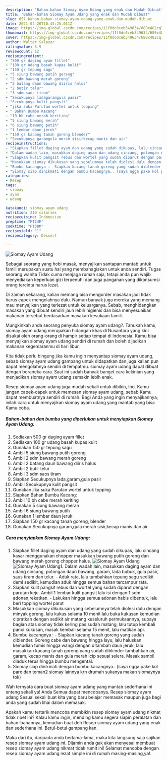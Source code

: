 ```yaml
---
description: "Bahan-bahan Siomay Ayam Udang yang enak dan Mudah Dibuat"
title: "Bahan-bahan Siomay Ayam Udang yang enak dan Mudah Dibuat"
slug: 657-bahan-bahan-siomay-ayam-udang-yang-enak-dan-mudah-dibuat
date: 2021-04-20T10:45:25.011Z
image: https://img-global.cpcdn.com/recipes/11f0dc0ceb349634/680x482cq70/siomay-ayam-udang-foto-resep-utama.jpg
thumbnail: https://img-global.cpcdn.com/recipes/11f0dc0ceb349634/680x482cq70/siomay-ayam-udang-foto-resep-utama.jpg
cover: https://img-global.cpcdn.com/recipes/11f0dc0ceb349634/680x482cq70/siomay-ayam-udang-foto-resep-utama.jpg
author: Walter Salazar
ratingvalue: 3.9
reviewcount: 12
recipeingredient:
- "500 gr daging ayam fillet"
- "100 gr udang basah kupas kulit"
- "150 gr tepung sagu"
- "5 siung bawang putih goreng"
- "2 sdm bawang merah goreng"
- "2 batang daun bawang diiris halus"
- "2 butir telur"
- "3 sdm saos tiram"
- "Secukupnya ladagaramgula pasir"
- "Secukupnya kulit pangsit"
- "jika suka Parutan wortel untuk topping"
- " Bahan Bumbu Kacang"
- "10 bh cabe merah keriting"
- "5 siung bawang merah"
- "6 siung bawang putih"
- "1 lembar daun jeruk"
- "150 gr kacang tanah goreng blender"
- "Secukupnya garamgula merah sisirkecap manis dan air"
recipeinstructions:
- "Siapkan fillet daging ayam dan udang yang sudah dikupas, lalu cincang kasar menggunakan chopper masukkan bawang putih goreng dan bawang merah goreng chopper halus."
- "Dalam wadah lain, masukkan daging ayam dan udang cincang, potongan daun bawang, garam, lada bubuk, gula pasir, saus tiram dan telur. Aduk rata, lalu tambahkan tepung sagu sedikit demi sedikit, kemudian aduk hingga semua bahan tercampur rata."
- "Siapkan kulit pangsit rebus dan wortel yang sudah diparut dengan parutan keju. Ambil 1 lembar kulit pangsit lalu isi dengan 1 sdm adonan,rekatkan. Lakukan hingga semua adonan habis dibentuk, lalu beri topping wortel parut"
- "Masukkan siomay dikukusan yang sebelumnya telah diolesi dulu dengan minyak goreng, lalu kukus selama 10 menit lalu buka kukusan kemudian cipratkan dengan sedikit air matang keseluruh permukaannya, supaya bagian atas siomay tidak kering pas sudah matang, lalu tutup kembali panci kukusan, masak kembali selama 15 menit, lalu matikan api."
- "Bumbu kacangnya :  Siapkan kacang tanah goreng yang sudah diblender. Goreng cabe dan bawang hingga layu, lalu haluskan kemudian tumis hingga wangi dengan ditambah daun jeruk, lalu masukkan kacang tanah goreng yang sudah diblender tambahkan air, garam, kecap manis dan gula merah icip sesuai selera. Masak sambil diaduk terus hingga bumbu mengental."
- "Siomay siap dinikmati dengan bumbu kacangnya.. (saya ngga pake kol pare dan teman2 siomay lainnya krn drumah sukanya makan siomaynya tok)"
categories:
- Resep
tags:
- siomay
- ayam
- udang

katakunci: siomay ayam udang 
nutrition: 210 calories
recipecuisine: Indonesian
preptime: "PT24M"
cooktime: "PT38M"
recipeyield: "1"
recipecategory: Dessert

---
```



![Siomay Ayam Udang](https://img-global.cpcdn.com/recipes/11f0dc0ceb349634/680x482cq70/siomay-ayam-udang-foto-resep-utama.jpg)

Sebagai seorang yang hobi masak, menyajikan santapan mantab untuk famili merupakan suatu hal yang membahagiakan untuk anda sendiri. Tugas seorang  wanita Tidak cuma menjaga rumah saja, tetapi anda pun wajib menyediakan keperluan gizi terpenuhi dan juga panganan yang dikonsumsi orang tercinta harus lezat.

Di zaman  sekarang, kalian memang bisa mengorder masakan jadi tidak harus capek mengolahnya dulu. Namun banyak juga mereka yang memang mau menyajikan yang terlezat untuk keluarganya. Sebab, menghidangkan masakan yang dibuat sendiri jauh lebih higienis dan bisa menyesuaikan makanan tersebut berdasarkan masakan kesukaan famili. 



Mungkinkah anda seorang penyuka siomay ayam udang?. Tahukah kamu, siomay ayam udang merupakan hidangan khas di Nusantara yang kini disukai oleh orang-orang di hampir setiap tempat di Indonesia. Kamu bisa menyajikan siomay ayam udang sendiri di rumah dan boleh dijadikan makanan kegemaranmu di hari libur.

Kita tidak perlu bingung jika kamu ingin menyantap siomay ayam udang, sebab siomay ayam udang gampang untuk didapatkan dan juga kalian pun dapat mengolahnya sendiri di tempatmu. siomay ayam udang dapat dibuat dengan beraneka cara. Saat ini sudah banyak banget cara kekinian yang menjadikan siomay ayam udang semakin lebih enak.

Resep siomay ayam udang juga mudah sekali untuk dibikin, lho. Kamu jangan capek-capek untuk memesan siomay ayam udang, sebab Kamu dapat membuatnya sendiri di rumah. Bagi Anda yang ingin menyajikannya, inilah cara untuk menyajikan siomay ayam udang yang mantab yang bisa Kamu coba.

<!--inarticleads1-->

##### Bahan-bahan dan bumbu yang diperlukan untuk menyiapkan Siomay Ayam Udang:

1. Sediakan 500 gr daging ayam fillet
1. Sediakan 100 gr udang basah kupas kulit
1. Gunakan 150 gr tepung sagu
1. Ambil 5 siung bawang putih goreng
1. Ambil 2 sdm bawang merah goreng
1. Ambil 2 batang daun bawang diiris halus
1. Ambil 2 butir telur
1. Ambil 3 sdm saos tiram
1. Siapkan Secukupnya lada,garam,gula pasir
1. Ambil Secukupnya kulit pangsit
1. Gunakan jika suka Parutan wortel untuk topping
1. Siapkan  Bahan Bumbu Kacang:
1. Ambil 10 bh cabe merah keriting
1. Gunakan 5 siung bawang merah
1. Ambil 6 siung bawang putih
1. Gunakan 1 lembar daun jeruk
1. Siapkan 150 gr kacang tanah goreng, blender
1. Gunakan Secukupnya garam,gula merah sisir,kecap manis dan air




<!--inarticleads2-->

##### Cara menyiapkan Siomay Ayam Udang:

1. Siapkan fillet daging ayam dan udang yang sudah dikupas, lalu cincang kasar menggunakan chopper masukkan bawang putih goreng dan bawang merah goreng chopper halus.
<img src="https://img-global.cpcdn.com/steps/7360a585176be47a/160x128cq70/siomay-ayam-udang-langkah-memasak-1-foto.jpg" alt="Siomay Ayam Udang"><img src="https://img-global.cpcdn.com/steps/343c40543393e4e6/160x128cq70/siomay-ayam-udang-langkah-memasak-1-foto.jpg" alt="Siomay Ayam Udang">1. Dalam wadah lain, masukkan daging ayam dan udang cincang, potongan daun bawang, garam, lada bubuk, gula pasir, saus tiram dan telur. - Aduk rata, lalu tambahkan tepung sagu sedikit demi sedikit, kemudian aduk hingga semua bahan tercampur rata.
1. Siapkan kulit pangsit rebus dan wortel yang sudah diparut dengan parutan keju. Ambil 1 lembar kulit pangsit lalu isi dengan 1 sdm adonan,rekatkan. - Lakukan hingga semua adonan habis dibentuk, lalu beri topping wortel parut
1. Masukkan siomay dikukusan yang sebelumnya telah diolesi dulu dengan minyak goreng, lalu kukus selama 10 menit lalu buka kukusan kemudian cipratkan dengan sedikit air matang keseluruh permukaannya, supaya bagian atas siomay tidak kering pas sudah matang, lalu tutup kembali panci kukusan, masak kembali selama 15 menit, lalu matikan api.
1. Bumbu kacangnya :  - Siapkan kacang tanah goreng yang sudah diblender. Goreng cabe dan bawang hingga layu, lalu haluskan kemudian tumis hingga wangi dengan ditambah daun jeruk, lalu masukkan kacang tanah goreng yang sudah diblender tambahkan air, garam, kecap manis dan gula merah icip sesuai selera. Masak sambil diaduk terus hingga bumbu mengental.
1. Siomay siap dinikmati dengan bumbu kacangnya.. (saya ngga pake kol pare dan teman2 siomay lainnya krn drumah sukanya makan siomaynya tok)




Wah ternyata cara buat siomay ayam udang yang mantab sederhana ini enteng sekali ya! Anda Semua dapat mencobanya. Resep siomay ayam udang Sesuai sekali buat kita yang baru belajar memasak maupun juga bagi anda yang sudah lihai dalam memasak.

Apakah kamu tertarik mencoba membikin resep siomay ayam udang nikmat tidak ribet ini? Kalau kamu ingin, mending kamu segera siapin peralatan dan bahan-bahannya, kemudian buat deh Resep siomay ayam udang yang enak dan sederhana ini. Betul-betul gampang kan. 

Maka dari itu, daripada anda berlama-lama, maka kita langsung saja sajikan resep siomay ayam udang ini. Dijamin anda gak akan menyesal membuat resep siomay ayam udang nikmat tidak rumit ini! Selamat mencoba dengan resep siomay ayam udang lezat simple ini di rumah masing-masing,ya!.

